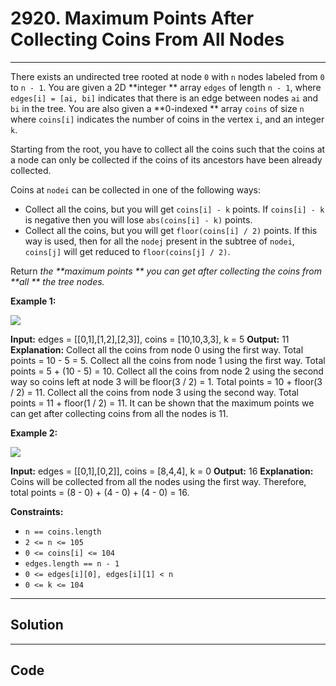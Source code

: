 # 2920. Maximum Points After Collecting Coins From All Nodes

---

There exists an undirected tree rooted at node `0` with `n` nodes labeled from `0` to `n - 1`. You are given a 2D **integer ** array `edges` of length `n - 1`, where `edges[i] = [ai, bi]` indicates that there is an edge between nodes `ai` and `bi` in the tree. You are also given a **0-indexed ** array `coins` of size `n` where `coins[i]` indicates the number of coins in the vertex `i`, and an integer `k`.

Starting from the root, you have to collect all the coins such that the coins at a node can only be collected if the coins of its ancestors have been already collected.

Coins at `nodei` can be collected in one of the following ways:

  * Collect all the coins, but you will get `coins[i] - k` points. If `coins[i] - k` is negative then you will lose `abs(coins[i] - k)` points.
  * Collect all the coins, but you will get `floor(coins[i] / 2)` points. If this way is used, then for all the `nodej` present in the subtree of `nodei`, `coins[j]` will get reduced to `floor(coins[j] / 2)`.



Return _the **maximum points ** you can get after collecting the coins from **all ** the tree nodes._

 

**Example 1:**

![](https://assets.leetcode.com/uploads/2023/09/18/ex1-copy.png)


**Input:** edges = [[0,1],[1,2],[2,3]], coins = [10,10,3,3], k = 5
**Output:** 11                        
**Explanation:** 
Collect all the coins from node 0 using the first way. Total points = 10 - 5 = 5.
Collect all the coins from node 1 using the first way. Total points = 5 + (10 - 5) = 10.
Collect all the coins from node 2 using the second way so coins left at node 3 will be floor(3 / 2) = 1. Total points = 10 + floor(3 / 2) = 11.
Collect all the coins from node 3 using the second way. Total points = 11 + floor(1 / 2) = 11.
It can be shown that the maximum points we can get after collecting coins from all the nodes is 11. 


**Example 2:**

**![](https://assets.leetcode.com/uploads/2023/09/18/ex2.png)**


**Input:** edges = [[0,1],[0,2]], coins = [8,4,4], k = 0
**Output:** 16
**Explanation:** 
Coins will be collected from all the nodes using the first way. Therefore, total points = (8 - 0) + (4 - 0) + (4 - 0) = 16.


 

**Constraints:**

  * `n == coins.length`
  * `2 <= n <= 105`
  * `0 <= coins[i] <= 104`
  * `edges.length == n - 1`
  * `0 <= edges[i][0], edges[i][1] < n`
  * `0 <= k <= 104`

---

## Solution



---

## Code
```python


```